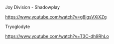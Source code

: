 
Joy Division - Shadowplay

https://www.youtube.com/watch?v=g8lgsVXiXZg

Tryoglodyte

https://www.youtube.com/watch?v=T3C-dh9RhLo


